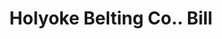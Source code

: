 ---
doi: 10.7916/D8835420
date_other: '1902'
date_other_textual: '1902'
form: printed ephemera
genre:
- Invoices
name:
- Holyoke Belting Co.
object_in_context_url: https://biggert.cul.columbia.edu/items/view/ave_biggert_00484
subject_hierarchical_geographic:
- Holyoke, Massachusetts, United States
subject_name:
- Holyoke Belting Co.
title: Holyoke Belting Co.. Bill
sort_title: Holyoke Belting Co.. Bill
call_number: ave_biggert_00484
coordinates:
- 42.20416666666667,-72.61666666666666
pid: ave_biggert_00484
identifiers: ave_biggert_00484
thumbnail: https://derivativo-2.library.columbia.edu/iiif/2/ldpd:343641/full/!256,256/0/native.jpg
permalink: /biggert/ave_biggert_00484/
layout: iiif-image-page
---